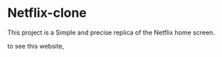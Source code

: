 # Netflix-clone
This project is a Simple and precise replica of the Netflix home screen.

to see this website,
